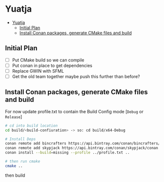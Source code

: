 # Yuatja

- [Yuatja](#yuatja)
  - [Initial Plan](#initial-plan)
  - [Install Conan packages, generate CMake files and build](#install-conan-packages-generate-cmake-files-and-build)

## Initial Plan

- [ ] Put CMake build so we can compile
- [ ] Put conan in place to get dependencies
- [ ] Replace GWIN with SFML
- [ ] Get the old team together maybe push this further than before?

## Install Conan packages, generate CMake files and build

For now update profile.txt to contain the Build Config mode [`Debug` or `Release`]

```Bash
# cd into build location
cd build/<build-confiuration> -> so: cd build/x64-Debug

# Install Deps
conan remote add bincrafters https://api.bintray.com/conan/bincrafters/public-conan
conan remote add skypjack https://api.bintray.com/conan/skypjack/conan
conan install --build=missing --profile ../profile.txt ..     

# then run cmake
cmake ..
```

then build
